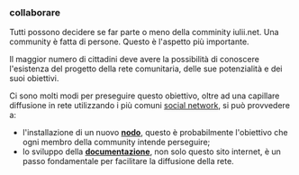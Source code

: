 ### collaborare

Tutti possono decidere se far parte o meno della comminity iulii.net. Una community è fatta di persone. Questo è l'aspetto più importante. 

Il maggior numero di cittadini deve avere la possibilità di conoscere l'esistenza del progetto della rete comunitaria, delle sue potenzialità e dei suoi obiettivi. 

Ci sono molti modi per preseguire questo obiettivo, oltre ad una capillare diffusione in rete utilizzando i più comuni [social network](../contatti.html), si può provvedere a:

* l'installazione di un nuovo [**nodo**](nodo.html), questo è probabilmente l'obiettivo che ogni membro della community intende perseguire;
* lo sviluppo della [**documentazione**](docs.html), non solo questo sito internet, è un passo fondamentale per facilitare la diffusione della rete.
